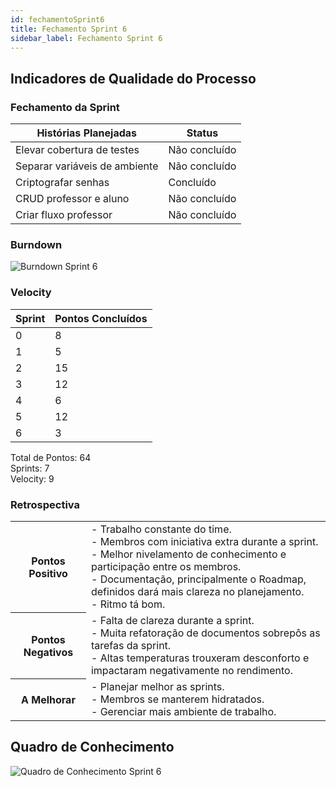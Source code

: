 ```yaml
---
id: fechamentoSprint6
title: Fechamento Sprint 6
sidebar_label: Fechamento Sprint 6
---
```


## Indicadores de Qualidade do Processo

### Fechamento da Sprint

| Histórias Planejadas | Status |
|----------------------|--------|
| Elevar cobertura de testes | Não concluído |
| Separar variáveis de ambiente | Não concluído | 
| Criptografar senhas | Concluído |
| CRUD professor e aluno | Não concluído |
| Criar fluxo professor | Não concluído |

### Burndown

![Burndown Sprint 6](https://raw.githubusercontent.com/fga-eps-mds/2020.1-Conecta-Ensina-Wiki/master/website/static/img/burndown_sprint6.png)

### Velocity

| Sprint | Pontos Concluídos |
|--------|-------------------|
| 0 | 8 |
| 1 | 5 |
| 2 | 15 |
| 3 | 12 |
| 4 | 6 |
| 5 | 12 |
| 6 | 3 |

Total de Pontos: 64 <br>
Sprints: 7 <br>
Velocity: 9 <br>

### Retrospectiva

<table>
<tr>

<th> Pontos Positivo  </th>
<td>
- Trabalho constante do time. <br>
- Membros com iniciativa extra durante a sprint. <br>
- Melhor nivelamento de conhecimento e participação entre os membros. <br>
- Documentação, principalmente o Roadmap, definidos dará mais clareza no planejamento. <br>
- Ritmo tá bom. <br>
</td>
</tr>

<tr>
<th> Pontos Negativos </th>
<td>
- Falta de clareza durante a sprint. <br>
- Muita refatoração de documentos sobrepôs as tarefas da sprint. <br>
- Altas temperaturas trouxeram desconforto e impactaram negativamente no rendimento. <br>
</td>
</tr>

<tr>
<th> A Melhorar </th>
<td>
- Planejar melhor as sprints. <br>
- Membros se manterem hidratados. <br>
- Gerenciar mais ambiente de trabalho. <br>
</td>
</tr>
</table>

## Quadro de Conhecimento

![Quadro de Conhecimento Sprint 6](https://raw.githubusercontent.com/fga-eps-mds/2020.1-Conecta-Ensina-Wiki/master/website/static/img/quadro_de_conhecimento_sprint5.png)
